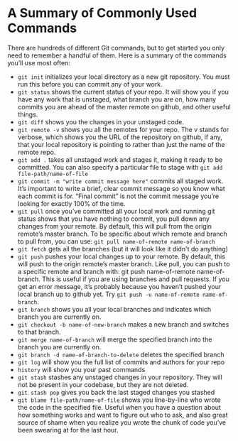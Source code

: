 # A Summary of Commonly Used Commands
There are hundreds of different Git commands, but to get started you only need to remember a handful of them. Here is a summary of the commands you’ll use most often:

* `git init` initializes your local directory as a new git repository. You must run this before you can commit any of your work.
* `git status` shows the current status of your repo. It will show you if you have any work that is unstaged, what branch you are on, how many commits you are ahead of the master remote on github, and other useful things.
* `git diff` shows you the changes in your unstaged code.
* `git remote -v` shows you all the remotes for your repo. The v stands for verbose, which shows you the URL of the repository on github, if any, that your local repository is pointing to rather than just the name of the remote repo.
* `git add .` takes all unstaged work and stages it, making it ready to be committed. You can also specify a particular file to stage with `git add file-path/name-of-file`
* `git commit -m "write commit message here"` commits all staged work. It’s important to write a brief, clear commit message so you know what each commit is for. “Final commit” is not the commit message you’re looking for exactly 100% of the time.
* `git pull` once you’ve committed all your local work and running git status shows that you have nothing to commit, you pull down any changes from your remote. By default, this will pull from the origin remote’s master branch. To be specific about which remote and branch to pull from, you can use: `git pull name-of-remote name-of-branch`
* `git fetch` gets all the branches (but it will look like it didn't do anything)
* `git push` pushes your local changes up to your remote. By default, this will push to the origin remote’s master branch. Like pull, you can push to a specific remote and branch with: git push name-of-remote name-of-branch. This is useful if you are using branches and pull requests. If you get an error message, it’s probably because you haven’t pushed your local branch up to github yet. Try `git push -u name-of-remote name-of-branch`.
* `git branch` shows you all your local branches and indicates which branch you are currently on.
* `git checkout -b name-of-new-branch` makes a new branch and switches to that branch.
* `git merge name-of-branch` will merge the specified branch into the branch you are currently on.
* `git branch -d name-of-branch-to-delete` deletes the specified branch
* `git log` will show you the full list of commits and authors for your repo 
* `history` will show you your past commands
* `git stash` stashes any unstaged changes in your repository. They will not be present in your codebase, but they are not deleted.
* `git stash pop` gives you back the last staged changes you stashed
* `git blame file-path/name-of-file` shows you line-by-line who wrote the code in the specified file. Useful when you have a question about how something works and want to figure out who to ask, and also great source of shame when you realize you wrote the chunk of code you’ve been swearing at for the last hour.
